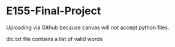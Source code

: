# E155-Final-Project

Uploading via Github because canvas will not accept python files.

dic.txt file contains a list of valid words
